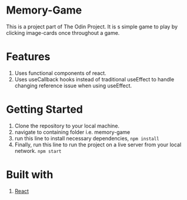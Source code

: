 # Memory-Game
This is a project part of The Odin Project.
It is s simple game to play by clicking image-cards once throughout a game.

# Features
1. Uses functional components of react.
2. Uses useCallback hooks instead of traditional useEffect to handle changing reference issue when using useEffect.

# Getting Started
1. Clone the repository to your local machine.
2. navigate to containing folder i.e. memory-game
3. run this line to install necessary dependencies,
    ```npm install```
4. Finally, run this line to run the project on a live server from your local network.
    ```npm start```

# Built with
1. [React](https://react.dev/)